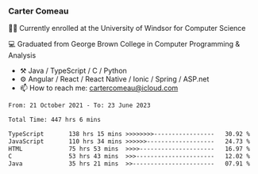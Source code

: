 ### Carter Comeau

🙋‍♂️ Currently enrolled at the University of Windsor for Computer Science

💻 Graduated from George Brown College in Computer Programming & Analysis

- ⚒️ Java / TypeScript / C / Python
- ⚙️ Angular / React / React Native / Ionic / Spring / ASP.net
- 📫 How to reach me: cartercomeau@icloud.com

<!--START_SECTION:waka-->

```txt
From: 21 October 2021 - To: 23 June 2023

Total Time: 447 hrs 6 mins

TypeScript       138 hrs 15 mins >>>>>>>>-----------------   30.92 %
JavaScript       110 hrs 34 mins >>>>>>-------------------   24.73 %
HTML             75 hrs 53 mins  >>>>---------------------   16.97 %
C                53 hrs 43 mins  >>>----------------------   12.02 %
Java             35 hrs 21 mins  >>-----------------------   07.91 %
```

<!--END_SECTION:waka-->
